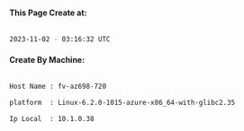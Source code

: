 
   
#### This Page Create at:

```bash

2023-11-02 - 03:16:32 UTC

```

#### Create By Machine:

```bash

Host Name : fv-az698-720

platform  : Linux-6.2.0-1015-azure-x86_64-with-glibc2.35

Ip Local  : 10.1.0.38

```


